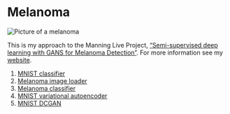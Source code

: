 # Melanoma

<img src="https://static.wixstatic.com/media/3466eb_5386a95a752947adb0c706a5c0127f4d~mv2.jpg/v1/fill/w_243,h_241,al_c,lg_1,q_80/Melanoma.webp" alt="Picture of a melanoma"/>


This is my approach to the Manning Live Project, 
[“Semi-supervised deep learning with GANS for Melanoma Detection”](https://www.manning.com/liveproject/semi-supervised-deep-learning-with-gans-for-melanoma-detection). 
For more information see my [website](https://www.bowyer.info/copy-of-henderson).

1. [MNIST classifier](https://github.com/rachbowyer/gans-melanoma/blob/main/mnist_classifier/mnist_classifier.ipynb)
2. [Melanoma image loader](https://github.com/rachbowyer/gans-melanoma/blob/main/image_pipeline/image_pipeline.ipynb)
3. [Melanoma classifier](https://github.com/rachbowyer/gans-melanoma/blob/main/baseline_model/baseline_models.ipynb)
4. [MNIST variational autoencoder](https://github.com/rachbowyer/gans-melanoma/blob/main/mnist_var_autoencoder/mnist_var_autoencoder.ipynb)
5. [MNIST DCGAN](https://github.com/rachbowyer/gans-melanoma/blob/main/mnist_dcgan/mnist_dcgan.ipynb)

